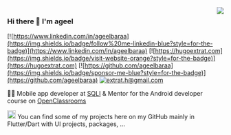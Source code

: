 <img align='right' src="https://github-readme-stats.vercel.app/api?username=huextrat&show_icons=true&theme=synthwave">

### Hi there 👋 I'm ageel

[![https://www.linkedin.com/in/ageelbaraa](https://img.shields.io/badge/follow%20me-linkedin-blue?style=for-the-badge)](https://www.linkedin.com/in/ageelbaraa)
[![https://hugoextrat.com](https://img.shields.io/badge/visit-website-orange?style=for-the-badge)](https://hugoextrat.com)
[![https://github.com/ageelbaraa](https://img.shields.io/badge/sponsor-me-blue?style=for-the-badge)](https://github.com/ageelbaraa)
[![extrat.h@gmail.com](https://img.shields.io/static/v1?label=email&message=me&color=red&logo=gmail&style=for-the-badge&logoColor=white)](mailto:extrat.h@gmail.com)

👨‍💻 Mobile app developer at [SQLI](https://sqli.com/) & Mentor for the Android developer course on [OpenClassrooms](https://openclassrooms.com/)

<img src="https://cdn.worldvectorlogo.com/logos/flutter-logo.svg" alt="Flutter" width="20" height="20"> You can find some of my projects here on my GitHub mainly in Flutter/Dart with UI projects, packages, ...



<!--
**ageelbaraa/ageelbaraa** is a ✨ _special_ ✨ repository because its `README.md` (this file) appears on your GitHub profile.

Here are some ideas to get you started:

- 🔭 I’m currently working on ...
- 🌱 I’m currently learning ...
- 👯 I’m looking to collaborate on ...
- 🤔 I’m looking for help with ...
- 💬 Ask me about ...
- 📫 How to reach me: ...
- 😄 Pronouns: ...
- ⚡ Fun fact: ...
-->
